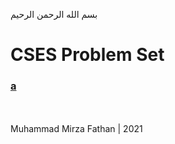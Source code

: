 بسم الله الرحمن الرحيم
<br />
# CSES Problem Set
### [a](link)
<br/> <br/>
Muhammad Mirza Fathan | 2021
